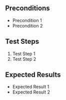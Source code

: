 ## Preconditions
- Precondition 1
- Precondition 2

## Test Steps
1. Test Step 1
2. Test Step 2

## Expected Results
- Expected Result 1
- Expected Result 2